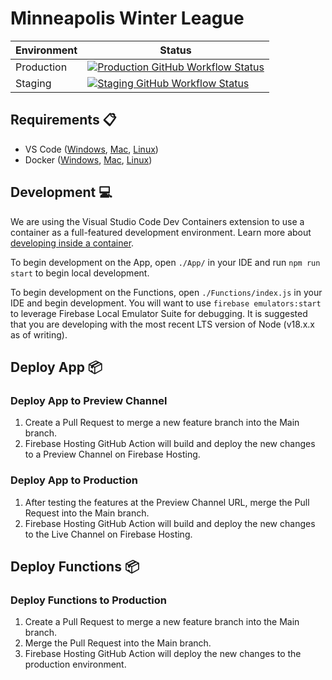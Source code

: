 # Minneapolis Winter League

| Environment | Status                                                                                                                                                                                                                                                                                         |
| ----------- | ---------------------------------------------------------------------------------------------------------------------------------------------------------------------------------------------------------------------------------------------------------------------------------------------- |
| Production  | [![Production GitHub Workflow Status](https://github.com/joshkautz/Minneapolis-Winter-League/actions/workflows/firebase-hosting-merge.yml/badge.svg "Production GitHub Workflow Status")](https://github.com/joshkautz/Minneapolis-Winter-League/actions/workflows/firebase-hosting-merge.yml) |
| Staging     | [![Staging GitHub Workflow Status](https://github.com/joshkautz/Minneapolis-Winter-League/actions/workflows/firebase-hosting-merge.yml/badge.svg "Staging GitHub Workflow Status")](https://github.com/joshkautz/Minneapolis-Winter-League/actions/workflows/firebase-hosting-merge.yml)       |

## Requirements 📋

- VS Code ([Windows](https://code.visualstudio.com/Download), [Mac](https://code.visualstudio.com/Download), [Linux](https://code.visualstudio.com/Download))
- Docker ([Windows](https://docs.docker.com/desktop/install/windows-install/), [Mac](https://docs.docker.com/desktop/install/mac-install/), [Linux](https://docs.docker.com/desktop/install/linux-install/))

## Development 💻

We are using the Visual Studio Code Dev Containers extension to use a container as a full-featured development environment. Learn more about [developing inside a container](https://code.visualstudio.com/docs/devcontainers/containers).

To begin development on the App, open `./App/` in your IDE and run `npm run start` to begin local development.

To begin development on the Functions, open `./Functions/index.js` in your IDE and begin development. You will want to use `firebase emulators:start` to leverage Firebase Local Emulator Suite for debugging. It is suggested that you are developing with the most recent LTS version of Node (v18.x.x as of writing).

## Deploy App 📦

### Deploy App to Preview Channel

1. Create a Pull Request to merge a new feature branch into the Main branch.
2. Firebase Hosting GitHub Action will build and deploy the new changes to a Preview Channel on Firebase Hosting.

### Deploy App to Production

1. After testing the features at the Preview Channel URL, merge the Pull Request into the Main branch.
2. Firebase Hosting GitHub Action will build and deploy the new changes to the Live Channel on Firebase Hosting.

## Deploy Functions 📦

### Deploy Functions to Production

1. Create a Pull Request to merge a new feature branch into the Main branch.
2. Merge the Pull Request into the Main branch.
3. Firebase Hosting GitHub Action will deploy the new changes to the production environment.
